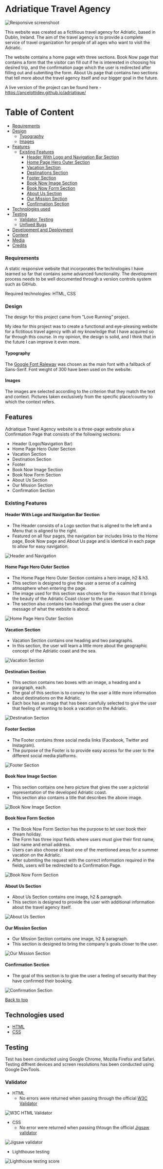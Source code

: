 # Ʌdriatique Travel Agency

![Responsive screenshoot](./assets/images/responsive-website-photo.png)

This website was created as a fictitious travel agency for Adriatic, based in Dublin, Ireland.
The aim of the travel agency is to provide a complete service of travel organization for people of all ages who want to visit the Adriatic.

The website contains a home page with three sections. Book Now page that contains a form that the visitor can fill out if he is interested in choosing his desired trip, and the confirmation page which the user is redirected after filling out and submiting the form. About Us page that contains two sections that tell more about the travel agency itself and our bigger goal in the future.

A live version of the project can be found here - https://ancelottidev.github.io/adriatique/
 
 # Table of Content

+ [Requirements](#requirements "Requirements")
+ [Design](#design "Design")
    + [Typography](#typography "Typography")
    + [Images](#images "Images")
+ [Features](#features "Features")
  + [Existing Features](#existing-features "Existing Features")
    + [Header With Logo and Navigation Bar Section](#header-with-logo-and-navigation-bar-section "Header With Logo and Navigation Bar Section")
    + [Home Page Hero Outer Section](#home-page-hero-outer-section "Home Page Hero Outer Section")
    + [Vacation Section](#vacation-section "Vacation Section")
    + [Destinations Section](#destinations-section "Destinations Section")
    + [Footer Section](#footer-section "Footer Section")
    + [Book Now Image Section](#book-now-image-section "Book Now Image Section")
    + [Book Now Form Section](#book-now-form-section "Book Now Form Section")
    + [About Us Section](#about-us-section "About Us Section")
    + [Our Mission Section](#our-mission-section "Our Mission Section")
    + [Confirmation Section](#confirmation-section "Confirmation Section")
+ [Technologies used](#technologies-used "Technologies used")
+ [Testing](#testing "Testing")
  + [Validator Testing](#validator-testing "Validator Testing")
  + [Unfixed Bugs](#unfixed-bugs "Unfixed Bugs")
+ [Development and Deployment](#development-and-deployment "Development and Deployment")
+ [Content](#content "Content")
+ [Media](#media "Media")
+ [Credits](#credits "Credits")

### Requirements

A static responsive website that incorporates the technologies I have learned so far that contains some advanced functionality. The development process needs to be well documented through a version controls system such as GitHub.

Required technologies: HTML, CSS

### Design

The design for this project came from ”Love Running” project.

My idea for this project was to create a functional and eye-pleasing website for a fictitious travel agency with all my knowledge that I have acquired so far through this course. In my opinion, the design is solid, and I think that in the future I can improve it even more.

#### Typography

The [Google Font Raleway](https://fonts.googleapis.com/css2?family=Raleway:wght@300&display=swap) was chosen as the main font with a fallback of Sans-Serif. Font weight of 300 have been used on the website.

#### Images

The images are selected according to the criterion that they match the text and context. Pictures taken exclusively from the specific place/country to which the context refers.

## Features 

Ʌdriatique Travel Agency website is a three-page website plus a Confirmation Page that consists of the following sections:

 - Header (Logo/Navigation Bar)
 - Home Page Hero Outer Section
 - Vacation Section
 - Destination Section
 - Footer
 - Book Now Image Section
 - Book Now Form Section
 - About Us Section
 - Our Mission Section
 - Confirmation Section

 ### Existing Features

 #### Header With Logo and Navigation Bar Section

  - The Header consists of a Logo section that is aligned to the left and a Menu that is aligned to the right.
  - Featured on all four pages, the navigation bar includes links to the Home page, Book Now page and About Us page and is identical in each page to allow for easy navigation.

  ![Header and Navigation](./assets/images/header-photo.png)

 #### Home Page Hero Outer Section

  - The Home Page Hero Outer Section contains a hero image, h2 & h3.
  - This section is designed to give the user a sense of a calming atmosphere when entering the page.
  - The image used for this section was chosen for the reason that it brings the beauty of the Adriatic Coast closer to the user.
  - The section also contains two headings that gives the user a clear message of what the website is about.

 ![Home Page Hero Outer Section](./assets/images/discover-adriatic-coast-with-us.png)

 #### Vacation Section

  - Vacation Section contains one heading and two paragraphs.
  - In this section, the user will learn a little more about the geographic concept of the Adriatic coast and the sea.
  
 ![Vacation Section](./assets/images/this-is-what-you-are-missing.png)

 #### Destination Section

  - This section contains two boxes with an image, a heading and a paragraph, each.
  - The goal of this section is to convey to the user a little more information about destinations on the Adriatic.
  - Each box has an image that has been carefully selected to give the user that feeling of wanting to book a vacation on the Adriatic.

 ![Destination Section](./assets/images/destinations-section.png)

 #### Footer Section

  - The Footer contains three social media links (Facebook, Twitter and Instagram).
  - The purpose of the Footer is to provide easy access for the user to the different social media platforms.

  ![Footer Section](./assets/images/footer.png)

 #### Book Now Image Section

  - This section contains one hero picture that gives the user a pictorial representation of the developed Adriatic coast.
  - This section also contains a title that describes the above image.

  ![Book Now Image Section](./assets/images/book-now-hero-image.png)

 #### Book Now Form Section
  
  - The Book Now Form Section has the purpose to let user book their dream holiday.
  - The Form has three input fields where users must give their first name, last name and email address.
  - Users can also choose at least one of the mentioned areas for a summer vacation on the Adriatic.
  - After submiting the request with the correct information required in the fields, users will be redirected to a Confirmation Page.

  ![Book Now Form Section](./assets/images/book-now-form.png)

 #### About Us Section
  
  - About Us Section contains one image, h2 & paragraph.
  - This section is designed to provide the user with additional information about the travel agency itself.

  ![About Us Section](./assets/images/about-us-section.png)

 #### Our Mission Section

  - Our Mission Section contains one image, h2 & paragraph.
  - This section is designed to bring the company's goals closer to the user.

  ![Our Mission Section](./assets/images/our-mission-section.png)

  #### Confirmation Section
  
  - The goal of this section is to give the user a feeling of security that they have confirmed their booking.

  ![Confirmation Section](./assets/images/confirmation-page.png)

  [Back to top](#ʌdriatique-travel-agency)

  ## Technologies used

  - [HTML](https://en.wikipedia.org/wiki/HTML)
  - [CSS](https://en.wikipedia.org/wiki/CSS)

  ## Testing

  Test has been conducted using Google Chrome, Mozilla Firefox and Safari. Testing diffrent devices and screen resolutions has been conducted using Google DevTools.

  ### Validator

  - HTML
    - No errors were returned when passing through the official [W3C Validator](https://validator.w3.org/nu/?doc=https%3A%2F%2Fancelottidev.github.io%2Fadriatique%2Findex.html)

  ![W3C HTML Validator](./assets/images/html-validator-check.png)

  - CSS
    - No error were returned when passing thtougn the official [Jigsaw validator](https://jigsaw.w3.org/css-validator/validator?uri=https%3A%2F%2Fancelottidev.github.io%2Fadriatique%2Findex.html&profile=css3svg&usermedium=all&warning=1&vextwarning=&lang=en)

  ![Jigsaw validator](./assets/images/css-validator-check.png)

  - Lighthouse testing

  ![Lighthouse testing score](./assets/images/lighthouse-testing.png)